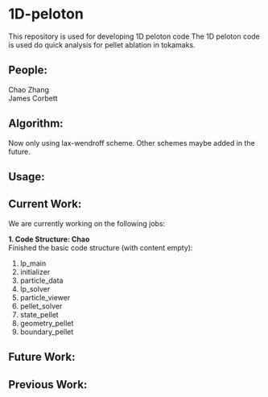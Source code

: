 # 1D-peloton

This repository is used for developing 1D peloton code
The 1D peloton code is used do quick analysis for pellet ablation in tokamaks.

## People:

Chao Zhang   
James Corbett

## Algorithm:
Now only using lax-wendroff scheme.
Other schemes maybe added in the future.

## Usage:

## Current Work:
We are currently working on the following jobs:  

**1. Code Structure: Chao**    
Finished the basic code structure (with content empty):
1. lp_main  
2. initializer  
3. particle_data   
4. lp_solver   
5. particle_viewer  
6. pellet_solver  
7. state_pellet  
8. geometry_pellet  
9. boundary_pellet  

## Future Work:


## Previous Work:
